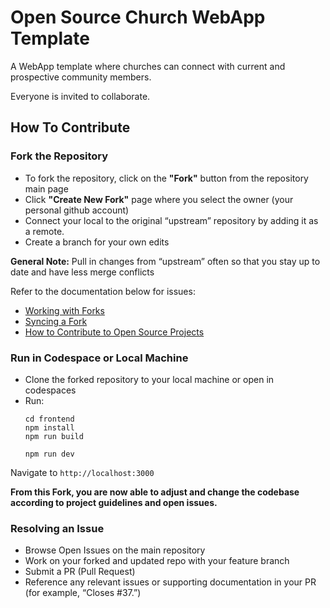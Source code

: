# Open Source Church WebApp Template

A WebApp template where churches can connect with current and prospective community members. 

Everyone is invited to collaborate.

## How To Contribute

### Fork the Repository 
- To fork the repository, click on the **"Fork"** button from the repository main page
- Click **"Create New Fork"** page where you select the owner (your personal github account)
- Connect your local to the original “upstream” repository by adding it as a remote.
- Create a branch for your own edits

**General Note:** Pull in changes from “upstream” often so that you stay up to date and have less merge conflicts

Refer to the documentation below for issues:
- [Working with Forks](https://docs.github.com/en/pull-requests/collaborating-with-pull-requests/working-with-forks)
- [Syncing a Fork](https://docs.github.com/en/pull-requests/collaborating-with-pull-requests/working-with-forks/syncing-a-fork
)
- [How to Contribute to Open Source Projects](https://opensource.guide/how-to-contribute/#how-to-submit-a-contribution)
### Run in Codespace or Local Machine
-  Clone the forked repository to your local machine or open in codespaces
- Run: 
    ```
    cd frontend
    npm install
    npm run build
    ```
    ```
    npm run dev
    ```

Navigate to ```http://localhost:3000```


**From this Fork, you are now able to adjust and change the codebase according to project guidelines and open issues.**

### Resolving an Issue

- Browse Open Issues on the main repository 
- Work on your forked and updated repo with your feature branch
- Submit a PR (Pull Request)
- Reference any relevant issues or supporting documentation in your PR (for example, “Closes #37.”)







